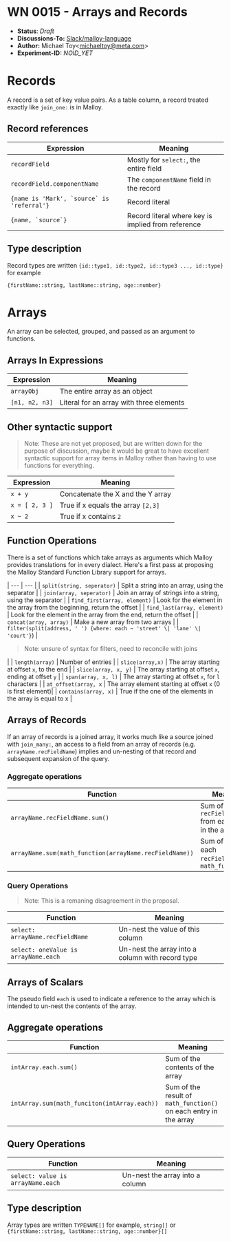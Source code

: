 # WN 0015 - Arrays and Records

- **Status**: *Draft*
- **Discussions-To:**  [Slack/malloy-language](https://malloy-community.slack.com/archives/C06JR0C23RB/p1722981665815069)
- **Author:** Michael Toy\<michaeltoy@meta.com>
- **Experiment-ID:** _NOID_YET_

# Records

A record is a set of key value pairs. As a table column, a record treated exactly like `join_one:` is in Malloy.

## Record references

| Expression | Meaning |
| --- | --- |
| `recordField` | Mostly for `select:`, the entire field |
| `recordField.componentName` | The `componentName` field in the record |
| ``{name is 'Mark', `source` is 'referral'}`` | Record literal |
| ``{name, `source`}`` | Record literal where key is implied from reference |

## Type description

Record types are written `{id::type1, id::type2, id::type3 ..., id::type}` for example

    {firstName::string, lastName::string, age::number}

# Arrays

An array can be selected, grouped, and passed as an argument to functions.

## Arrays In Expressions

| Expression | Meaning |
| --- | --- |
| `arrayObj` | The entire array as an object |
| `[n1, n2, n3]` | Literal for an array with three elements |

## Other syntactic support

> Note: These are not yet proposed, but are written down for the purpose of discussion, maybe it would be great to have excellent syntactic support for array items in Malloy rather than having to use functions for everything.

| Expression | Meaning |
| --- | --- |
| `x + y` | Concatenate the X and the Y array |
| `x = [ 2, 3 ]` | True if x equals the array `[2,3]` |
| `x ~ 2` | True if x contains `2` |

## Function Operations

There is a set of functions which take arrays as arguments which Malloy provides translations for in every dialect. Here's a first pass at proposing the Malloy Standard Function Library support for arrays.

| --- | --- |
| `split(string, seperator)` | Split a string into an array, using the separator |
| `join(array, seperator)` | Join an array of strings into a string, using the separator |
| `find_first(array, element)` | Look for the element in the array from the beginning, return the offset |
| `find_last(array, element)` | Look for the element in the array from the end, return the offset |
| `concat(array, array)` | Make a new array from two arrays |
| `filter(split(address, ' ') {where: each ~ 'street' \| 'lane' \| 'court'}`) | <blockquote>Note: unsure of syntax for filters, need to reconcile with joins</blockquote> |
| `length(array)` | Number of entries |
| `slice(array,x)` | The array starting at offset `x`, to the end |
| `slice(array, x, y)` | The array starting at offset `x`, ending at offset `y` |
| `span(array, x, l)` | The array starting at offset `x`, for `l` characters |
| `at_offset(array, x` | The array element starting at offset `x` (0 is first element)|
| `contains(array, x)` | True if the one of the elements in the array is equal to x |

## Arrays of Records

If an array of records is a joined array, it works much like a source joined with `join_many:`, an access to a field from an array of records (e.g. `arrayName.recFieldName`) implies and un-nesting of that record and subsequent expansion of the query.

###  Aggregate operations

| Function | Meaning |
| --- | --- |
| `arrayName.recFieldName.sum()` | Sum of all the `recFieldName` from each entry in the array |
| `arrayName.sum(math_function(arrayName.recFieldName))` | Sum of passing each `recFieldName` to `math_function()` |

### Query Operations

> Note: This is a remaning disagreement in the proposal.

| Function | Meaning |
| --- | --- |
| `select: arrayName.recFieldName` | Un-nest the value of this column |
| `select: oneValue is arrayName.each` | Un-nest the array into a column with record type |

## Arrays of Scalars

The pseudo field `each` is used to indicate a reference to the array which is intended to
un-nest the contents of the array.

## Aggregate operations

| Function | Meaning |
| --- | --- |
| `intArray.each.sum()` | Sum of the contents of the array |
| `intArray.sum(math_funciton(intArray.each))` | Sum of the result of `math_function()` on each entry in the array |

## Query Operations

| Function | Meaning |
| --- | --- |
| `select: value is arrayName.each` | Un-nest the array into a column |

## Type description

Array types are written `TYPENAME[]` for example, `string[]` or `{firstName::string, lastName::string, age::number}[]`